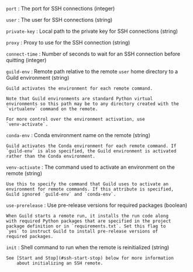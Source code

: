 `port`
: The port for SSH connections (integer)

`user`
: The user for SSH connections (string)

`private-key`
: Local path to the private key for SSH connections (string)

`proxy`
: Proxy to use for the SSH connection (string)

`connect-time`
: Number of seconds to wait for an SSH connection before quitting (integer)

`guild-env`
: Remote path relative to the remote `user` home directory to a Guild environment (string)

    Guild activates the environment for each remote command.

    Note that Guild environments are standard Python virtual
    environments so this path may be to any directory created with the
    `virtualenv` command on the remote.

    For more control over the environment activation, use
    `venv-activate`.

`conda-env`
: Conda environment name on the remote (string)

    Guild activates the Conda environment for each remote command. If
    `guild-env` is also specified, the Guild environment is activated
    rather than the Conda environment.

`venv-activate`
: The command used to activate an environment on the remote (string)

    Use this to specify the command that Guild uses to activate an
    environment for remote commands. If this attribute is specified,
    Guild ignored `guild-env` and `conda-env`.

`use-prerelease`
: Use pre-release versions for required packages (boolean)

    When Guild starts a remote run, it installs the run code along
    with required Python packages that are specified in the project
    package definition or in `requirements.txt`. Set this flag to
    `yes` to instruct Guild to install pre-release versions of
    required packages.

`init`
: Shell command to run when the remote is reinitialized (string)

    See [Start and Stop](#ssh-start-stop) below for more information
        about initializing an SSH remote.
